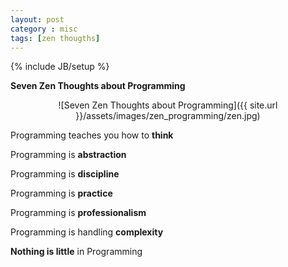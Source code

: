 ```yaml
---
layout: post
category : misc
tags: [zen thougths]
---
```

{% include JB/setup %}

**Seven Zen Thoughts about Programming**

<!--more-->

<div style="text-align:center" markdown="1">
![Seven Zen Thoughts about Programming]({{ site.url }}/assets/images/zen_programming/zen.jpg)
</div>

Programming teaches you how to **think**

Programming is **abstraction**

Programming is **discipline**

Programming is **practice**

Programming is **professionalism**

Programming is handling **complexity**

**Nothing is little** in Programming


